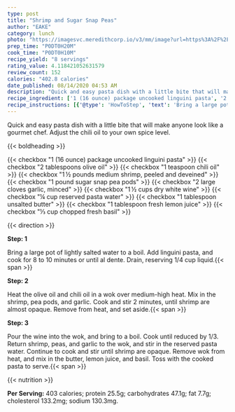 ```yaml
---
type: post
title: "Shrimp and Sugar Snap Peas"
author: "EAKE"
category: lunch
photo: "https://imagesvc.meredithcorp.io/v3/mm/image?url=https%3A%2F%2Fimages.media-allrecipes.com%2Fuserphotos%2F961624.jpg"
prep_time: "P0DT0H20M"
cook_time: "P0DT0H10M"
recipe_yield: "8 servings"
rating_value: 4.118421052631579
review_count: 152
calories: "402.8 calories"
date_published: 08/14/2020 04:53 AM
description: "Quick and easy pasta dish with a little bite that will make anyone look like a gourmet chef. Adjust the chili oil to your own spice level."
recipe_ingredient: ['1 (16 ounce) package uncooked linguini pasta', '2 tablespoons olive oil', '1 teaspoon chili oil', '1\u2009½ pounds medium shrimp, peeled and deveined', '1 pound sugar snap pea pods', '2 large cloves garlic, minced', '1\u2009½ cups dry white wine', '¼ cup reserved pasta water', '1 tablespoon unsalted butter', '1 tablespoon fresh lemon juice', '⅓ cup chopped fresh basil']
recipe_instructions: [{'@type': 'HowToStep', 'text': 'Bring a large pot of lightly salted water to a boil. Add linguini pasta, and cook for 8 to 10 minutes or until al dente. Drain, reserving 1/4 cup liquid.\n'}, {'@type': 'HowToStep', 'text': 'Heat the olive oil and chili oil in a wok over medium-high heat. Mix in the shrimp, pea pods, and garlic. Cook and stir 2 minutes, until shrimp are almost opaque. Remove from heat, and set aside.\n'}, {'@type': 'HowToStep', 'text': 'Pour the wine into the wok, and bring to a boil. Cook until reduced by 1/3. Return shrimp, peas, and garlic to the wok, and stir in the reserved pasta water. Continue to cook and stir until shrimp are opaque. Remove wok from heat, and mix in the butter, lemon juice, and basil. Toss with the cooked pasta to serve.\n'}]
---
```


Quick and easy pasta dish with a little bite that will make anyone look like a gourmet chef. Adjust the chili oil to your own spice level. 

{{< boldheading >}}

{{< checkbox "1 (16 ounce) package uncooked linguini pasta" >}}
{{< checkbox "2 tablespoons olive oil" >}}
{{< checkbox "1 teaspoon chili oil" >}}
{{< checkbox "1 ½ pounds medium shrimp, peeled and deveined" >}}
{{< checkbox "1 pound sugar snap pea pods" >}}
{{< checkbox "2 large cloves garlic, minced" >}}
{{< checkbox "1 ½ cups dry white wine" >}}
{{< checkbox "¼ cup reserved pasta water" >}}
{{< checkbox "1 tablespoon unsalted butter" >}}
{{< checkbox "1 tablespoon fresh lemon juice" >}}
{{< checkbox "⅓ cup chopped fresh basil" >}}


{{< direction >}}

**Step: 1**

Bring a large pot of lightly salted water to a boil. Add linguini pasta, and cook for 8 to 10 minutes or until al dente. Drain, reserving 1/4 cup liquid.{{< span >}}

**Step: 2**

Heat the olive oil and chili oil in a wok over medium-high heat. Mix in the shrimp, pea pods, and garlic. Cook and stir 2 minutes, until shrimp are almost opaque. Remove from heat, and set aside.{{< span >}}

**Step: 3**

Pour the wine into the wok, and bring to a boil. Cook until reduced by 1/3. Return shrimp, peas, and garlic to the wok, and stir in the reserved pasta water. Continue to cook and stir until shrimp are opaque. Remove wok from heat, and mix in the butter, lemon juice, and basil. Toss with the cooked pasta to serve.{{< span >}}

{{< nutrition >}}

**Per Serving:** 403 calories; protein 25.5g; carbohydrates 47.1g; fat 7.7g; cholesterol 133.2mg; sodium 130.3mg.